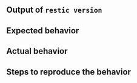 ## Output of `restic version`


## Expected behavior


## Actual behavior


## Steps to reproduce the behavior


